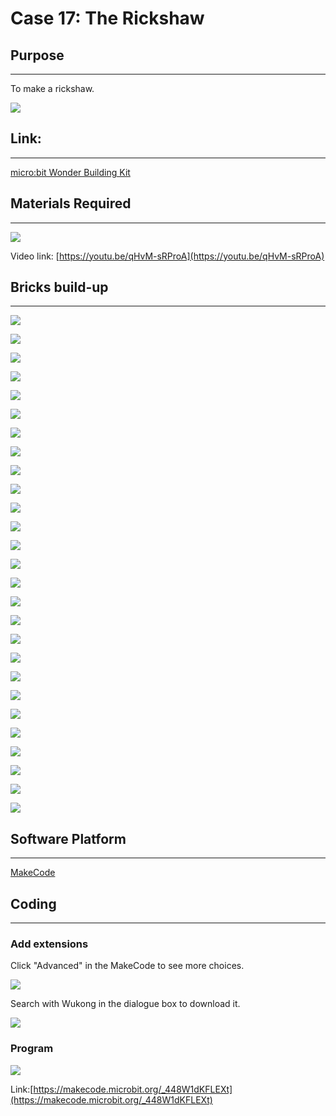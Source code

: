# Case 17: The Rickshaw

## Purpose
---
To make a rickshaw.
 
![](./images/case-17-01.png)

## Link: 
---
[micro:bit Wonder Building Kit](https://www.elecfreaks.com/micro-bit-wonder-building-kit-without-micro-bit-board.html)

## Materials Required
---
![](./images/case-17-02.png)

Video link:
[https://youtu.be/qHvM-sRProA](https://youtu.be/qHvM-sRProA)

## Bricks build-up
---


![](./images/step-case-17-01.png)

![](./images/step-case-17-02.png)

![](./images/step-case-17-03.png)

![](./images/step-case-17-04.png)

![](./images/step-case-17-05.png)

![](./images/step-case-17-06.png)

![](./images/step-case-17-07.png)

![](./images/step-case-17-08.png)

![](./images/step-case-17-09.png)

![](./images/step-case-17-10.png)

![](./images/step-case-17-11.png)

![](./images/step-case-17-12.png)

![](./images/step-case-17-13.png)

![](./images/step-case-17-14.png)

![](./images/step-case-17-15.png)

![](./images/step-case-17-16.png)

![](./images/step-case-17-17.png)

![](./images/step-case-17-18.png)

![](./images/step-case-17-19.png)

![](./images/step-case-17-20.png)

![](./images/step-case-17-21.png)

![](./images/step-case-17-22.png)

![](./images/step-case-17-23.png)

![](./images/step-case-17-24.png)

![](./images/step-case-17-25.png)

![](./images/step-case-17-26.png)

![](./images/step-case-17-27.png)


## Software Platform
---
[MakeCode](https://makecode.microbit.org/)

## Coding
---
### Add extensions
Click "Advanced" in the MakeCode to see more choices.
 
![](./images/case-01-03.png)

Search with Wukong in the dialogue box to download it. 

![](./images/case-01-04.png)





### Program
 
![](./images/case-17-05.png)


Link:[https://makecode.microbit.org/_448W1dKFLEXt](https://makecode.microbit.org/_448W1dKFLEXt)

